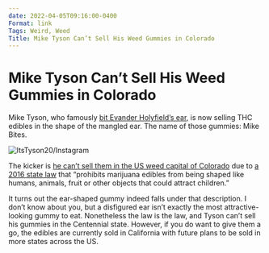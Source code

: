 ```yaml
---
date: 2022-04-05T09:16:00-0400
Format: link
Tags: Weird, Weed
Title: Mike Tyson Can’t Sell His Weed Gummies in Colorado
---
```

# Mike Tyson Can’t Sell His Weed Gummies in Colorado

Mike Tyson, who famously [bit Evander Holyfield’s ear](https://www.youtube.com/watch?v=zKPMVex-UKk), is now selling THC edibles in the shape of the mangled ear. The name of those gummies: Mike Bites.

![ItsTyson20/Instagram](https://jeffperry.b-cdn.net/f8a5b6b449.jpg)

The kicker is [he can’t sell them in the US weed capital of Colorado](https://reason.com/2022/04/05/california-cant-mandate-diversity-on-corporate-boards/#markets) due to [a 2016 state law](https://www.westword.com/marijuana/no-more-edibles-shaped-like-animals-fruit-or-humans-in-colorado-9485978) that “prohibits marijuana edibles from being shaped like humans, animals, fruit or other objects that could attract children.”

It turns out the ear-shaped gummy indeed falls under that description. I don’t know about you, but a disfigured ear isn’t exactly the most attractive-looking gummy to eat. Nonetheless the law is the law, and Tyson can’t sell his gummies in the Centennial state. However, if you do want to give them a go, the edibles are currently sold in California with future plans to be sold in more states across the US.
